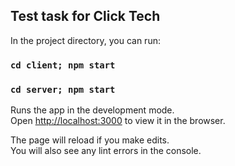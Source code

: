## Test task for Click Tech

In the project directory, you can run:

### `cd client; npm start`

### `cd server; npm start`

Runs the app in the development mode.<br>
Open [http://localhost:3000](http://localhost:3000) to view it in the browser.

The page will reload if you make edits.<br>
You will also see any lint errors in the console.